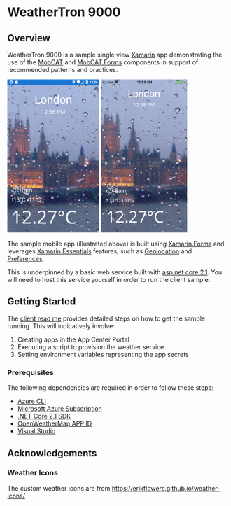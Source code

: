 # WeatherTron 9000

## Overview
WeatherTron 9000 is a sample single view [Xamarin](https://docs.microsoft.com/en-us/xamarin) app demonstrating the use of the [MobCAT](../../mobcat_shared/MobCAT) and [MobCAT.Forms](../../mobcat_shared/MobCAT.Forms) components in support of recommended patterns and practices.

<img src="readme_illustrations/weather_app_android.png" alt="Weather App for Android" height="350" style="display:inline-block;" />

<img src="readme_illustrations/weather_app_ios.png" alt="Weather App for iOS" height="350" style="display:inline-block;"/>

The sample mobile app (illustrated above) is built using [Xamarin.Forms](https://docs.microsoft.com/en-us/xamarin/xamarin-forms/) and leverages [Xamarin Essentials](https://docs.microsoft.com/en-us/xamarin/essentials/) features, such as [Geolocation](https://docs.microsoft.com/en-us/xamarin/essentials/geolocation?context=xamarin/xamarin-forms) and [Preferences](https://docs.microsoft.com/en-us/xamarin/essentials/preferences?context=xamarin/xamarin-forms).  

This is underpinned by a basic web service built with [asp.net core 2.1](https://blogs.msdn.microsoft.com/dotnet/2018/05/30/announcing-net-core-2-1/). You will need to host this service yourself in order to run the client sample.  

## Getting Started
The [client read me](xamarin/README.md) provides detailed steps on how to get the sample running. This will indicatively involve:  

1. Creating apps in the App Center Portal
2. Executing a script to provision the weather service
3. Setting environment variables representing the app secrets

### Prerequisites
The following dependencies are required in order to follow these steps:  

- [Azure CLI](https://docs.microsoft.com/en-us/cli/azure/install-azure-cli)
- [Microsoft Azure Subscription](https://azure.microsoft.com/en-gb/pricing/purchase-options/)
- [.NET Core 2.1 SDK](https://www.microsoft.com/net/download/dotnet-core/2.1)
- [OpenWeatherMap APP ID](https://openweathermap.org/appid)
- [Visual Studio](https://visualstudio.microsoft.com/vs)

## Acknowledgements

### Weather Icons
The custom weather icons are from https://erikflowers.github.io/weather-icons/